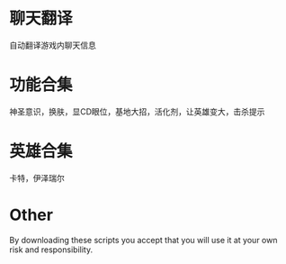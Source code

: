 聊天翻译
===========
自动翻译游戏内聊天信息

功能合集
===========
神圣意识，换肤，显CD眼位，基地大招，活化剂，让英雄变大，击杀提示

英雄合集
===========
卡特，伊泽瑞尔




Other
===========
By downloading these scripts you accept that you will use it at your own risk and responsibility.
